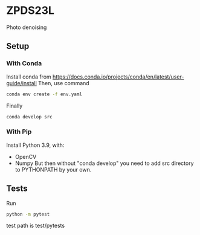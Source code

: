 # ZPDS23L
Photo denoising

## Setup
### With Conda
Install conda from https://docs.conda.io/projects/conda/en/latest/user-guide/install
Then, use command 
```bash
conda env create -f env.yaml
```
Finally 
```bsh
conda develop src
```

### With Pip
Install Python 3.9, with:
- OpenCV
- Numpy
But then without "conda develop" you need to add src directory to PYTHONPATH by your own.

## Tests
Run
```bash
python -m pytest
```
test path is test/pytests